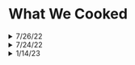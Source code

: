 # What We Cooked

<details>
<summary>7/26/22</summary> 

![Second screenshot for readme](https://user-images.githubusercontent.com/34038688/181123868-af1098ca-e5ca-4101-b0ef-cea72d5530c3.png)
</details>

<details>
<summary>7/24/22</summary> 

![First screenshot for readme](https://user-images.githubusercontent.com/34038688/180659942-c36b2e76-ca25-4cb8-ac45-6a1b6b86446d.png)
</details>

<details>
<summary>1/14/23</summary> 

## Landing
![Third screenshot for readme](https://user-images.githubusercontent.com/34038688/212489858-180eae5f-766f-43c1-813d-cf3a6c05aa00.png)
## Manage Meals
![Third screenshot for readme a](https://user-images.githubusercontent.com/34038688/212490020-9345dd31-0127-4d97-82c3-73abf5c0d64c.png)
## Profile
![Third screenshot for readme b](https://user-images.githubusercontent.com/34038688/212490021-8d109a8c-4b6b-40da-9417-76e239a48e45.png)
</details>

